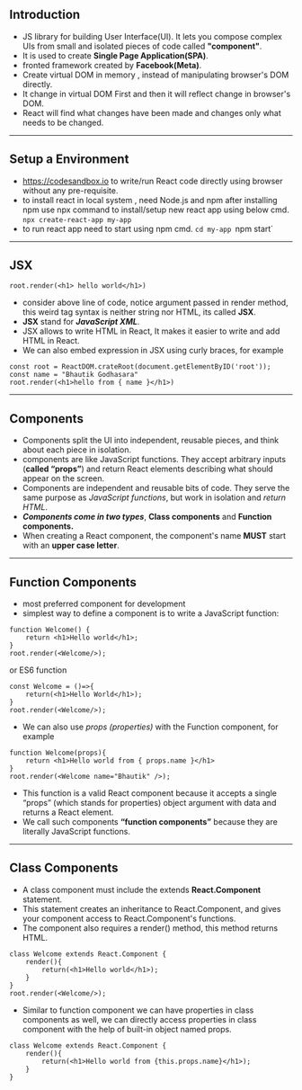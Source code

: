 ## Introduction
- JS library for building User Interface(UI). It lets you compose complex UIs from small and isolated pieces of code called **"component"**.
- It is used to create **Single Page Application(SPA)**.
- fronted framework created by **Facebook(Meta)**.
- Create virtual DOM in memory , instead of manipulating browser's DOM directly.
- It change in virtual DOM First and then it will reflect change in browser's DOM.
- React will find what changes have been made and changes only what needs to be changed.

---
## Setup a Environment
- https://codesandbox.io to write/run React code directly using browser without any pre-requisite.
- to install react in local system , need Node.js and npm after installing npm use npx command to install/setup new react app using below cmd. 
`npx create-react-app my-app`
- to run react app need to start using npm cmd.
`cd my-app
`npm start`

---

## JSX
```JS
root.render(<h1> hello world</h1>)
```
- consider above line of code, notice argument passed in render method, this weird tag syntax is neither string nor HTML, its called **JSX**.
- **JSX** stand for ***JavaScript XML***.
- JSX allows to write HTML in React, It makes it easier to write and add HTML in React.
- We can also embed expression in JSX using curly braces, for example
```JS
const root = ReactDOM.crateRoot(document.getElementByID('root'));
const name = "Bhautik Godhasara"
root.render(<h1>hello from { name }</h1>)
```

---

## Components
- Components split the UI into independent, reusable pieces, and think about each piece in isolation.
- components are like JavaScript functions. They accept arbitrary inputs (**called “props”**) and return React elements describing what should appear on the screen.
- Components are independent and reusable bits of code. They serve the same purpose as *JavaScript functions*, but work in isolation and *return HTML*.
- ***Components come in two types***, **Class components** and **Function components.**
- When creating a React component, the component's name **MUST** start with an **upper case letter**.

---

## Function Components 
 - most preferred component for development 
- simplest way to define a component is to write a JavaScript function:
```JS
function Welcome() {
    return <h1>Hello world</h1>;
}
root.render(<Welcome/>);
```
or ES6 function
```JS
const Welcome = ()=>{
    return(<h1>Hello World</h1>);
}
root.render(<Welcome/>);
```
- We can also use *props (properties)* with the Function component, for example
```JS
function Welcome(props){
    return <h1>Hello world from { props.name }</h1>
}
root.render(<Welcome name="Bhautik" />);
```
- This function is a valid React component because it accepts a single “props” (which stands for properties) object argument with data and returns a React element. 
- We call such components **“function components”** because they are literally JavaScript functions.

---

## Class Components
- A class component must include the extends **React.Component** statement.
- This statement creates an inheritance to React.Component, and gives your component access to React.Component's functions.
- The component also requires a render() method, this method returns HTML.
```JS
class Welcome extends React.Component {
    render(){
        return(<h1>Hello world</h1>);
    }
}
root.render(<Welcome/>);
```
- Similar to function component we can have properties in class components as well, we can directly access properties in class component with the help of built-in object named props.
```JS
class Welcome extends React.Component {
    render(){
        return(<h1>Hello world from {this.props.name}</h1>);
    }
}
```